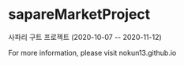 # sapareMarketProject
사파리 구트 프로젝트 (2020-10-07 -- 2020-11-12)

For more information, please visit nokun13.github.io
